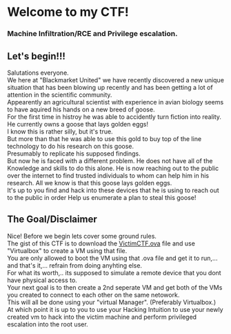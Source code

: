 # Welcome to my CTF!
### Machine Infiltration/RCE and Privilege escalation.

## Let's begin!!!
Salutations everyone.  
We here at "Blackmarket United" we have recently discovered a new unique situation that has been blowing up recently and has been 
getting a lot of attention in the scientific community.  
Appearently an agricultural scientist with experience in avian biology seems to have aquired his hands on a new breed of goose.   
For the first time in histroy he was able to accidently turn fiction into reality. He currently owns a goose that lays golden eggs!  
I know this is rather silly, but it's true.  
But more than that he was able to use this gold to buy top of the line technology to do his research on this goose.  
Presumably to replicate his supposed findings.  
But now he is faced with a different problem. He does not have all of the Knowledge and skills to do this alone. He is now reaching out to the public over the internet to find trusted individuals to whom can help him in his research. 
All we know is that this goose lays golden eggs.  
It's up to you find and hack into these devices that he is using to reach out to the public in order Help us enumerate a plan to steal this goose!

## The Goal/Disclaimer

Nice! Before we begin lets cover some ground rules.  
The gist of this CTF is to download the [VictimCTF.ova](https://drive.google.com/file/d/18iAVf0B_164ajRm4T7VZj3XwJL74VSsd/view?usp=sharing) file and use "Virtualbox" to create a VM using that file.  
You are only allowed to boot the VM using that .ova file and get it to run,... and that's it,... refrain from doing anyhting else.  
For what its worth,.. its supposed to simulate a remote device that you dont have physical access to.  
Your next goal is to then create a 2nd seperate VM and get both of the VMs you created to connect to each other on the same netowork.  
This will all be done using your "virtual Manager". (Preferably Virtualbox.)  
At which point it is up to you to use your Hacking Intuition to use your newly created vm to hack into the victim machine and perform privileged escalation 
into the root user.  

